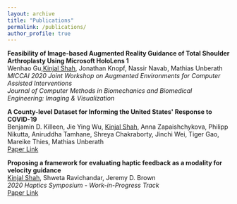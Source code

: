 ```yaml
---
layout: archive
title: "Publications"
permalink: /publications/
author_profile: true
---
```


**Feasibility of Image-based Augmented Reality Guidance of Total Shoulder Arthroplasty Using Microsoft HoloLens 1**         
Wenhao Gu,<ins>Kinjal Shah</ins>, Jonathan Knopf, Nassir Navab, Mathias Unberath         
*MICCAI 2020 Joint Workshop on Augmented Environments for Computer Assisted Interventions*         
*Journal of Computer Methods in Biomechanics and Biomedical Engineering: Imaging & Visualization*         

**A County-level Dataset for Informing the United States' Response to COVID-19**    
Benjamin D. Killeen, Jie Ying Wu, <ins>Kinjal Shah</ins>, Anna Zapaishchykova, Philipp Nikutta, Aniruddha Tamhane, Shreya Chakraborty, Jinchi Wei, Tiger Gao, Mareike Thies, Mathias Unberath        
[Paper Link](https://arxiv.org/pdf/2004.00756.pdf)            

**Proposing a framework for evaluating haptic feedback as a modality for velocity guidance**    
<ins>Kinjal Shah</ins>, Shweta Ravichandar, Jeremy D. Brown    
*2020 Haptics Symposium - Work-in-Progress Track*     
[Paper Link](https://kinjmshah.github.io/files/haptics2020_WIP.pdf)




